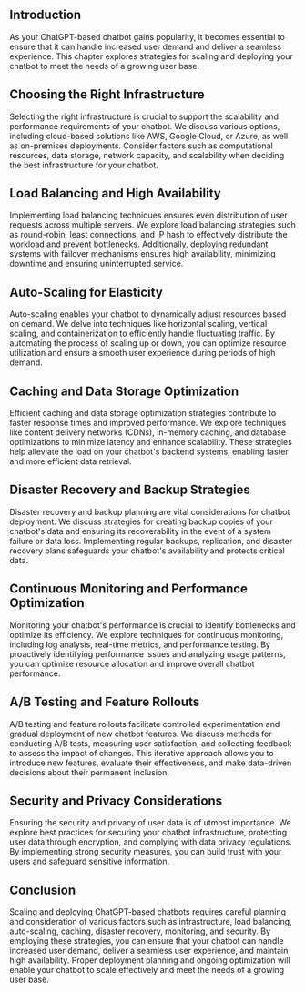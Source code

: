 
## Introduction

As your ChatGPT-based chatbot gains popularity, it becomes essential to ensure that it can handle increased user demand and deliver a seamless experience. This chapter explores strategies for scaling and deploying your chatbot to meet the needs of a growing user base.

## Choosing the Right Infrastructure

Selecting the right infrastructure is crucial to support the scalability and performance requirements of your chatbot. We discuss various options, including cloud-based solutions like AWS, Google Cloud, or Azure, as well as on-premises deployments. Consider factors such as computational resources, data storage, network capacity, and scalability when deciding the best infrastructure for your chatbot.

## Load Balancing and High Availability

Implementing load balancing techniques ensures even distribution of user requests across multiple servers. We explore load balancing strategies such as round-robin, least connections, and IP hash to effectively distribute the workload and prevent bottlenecks. Additionally, deploying redundant systems with failover mechanisms ensures high availability, minimizing downtime and ensuring uninterrupted service.

## Auto-Scaling for Elasticity

Auto-scaling enables your chatbot to dynamically adjust resources based on demand. We delve into techniques like horizontal scaling, vertical scaling, and containerization to efficiently handle fluctuating traffic. By automating the process of scaling up or down, you can optimize resource utilization and ensure a smooth user experience during periods of high demand.

## Caching and Data Storage Optimization

Efficient caching and data storage optimization strategies contribute to faster response times and improved performance. We explore techniques like content delivery networks (CDNs), in-memory caching, and database optimizations to minimize latency and enhance scalability. These strategies help alleviate the load on your chatbot's backend systems, enabling faster and more efficient data retrieval.

## Disaster Recovery and Backup Strategies

Disaster recovery and backup planning are vital considerations for chatbot deployment. We discuss strategies for creating backup copies of your chatbot's data and ensuring its recoverability in the event of a system failure or data loss. Implementing regular backups, replication, and disaster recovery plans safeguards your chatbot's availability and protects critical data.

## Continuous Monitoring and Performance Optimization

Monitoring your chatbot's performance is crucial to identify bottlenecks and optimize its efficiency. We explore techniques for continuous monitoring, including log analysis, real-time metrics, and performance testing. By proactively identifying performance issues and analyzing usage patterns, you can optimize resource allocation and improve overall chatbot performance.

## A/B Testing and Feature Rollouts

A/B testing and feature rollouts facilitate controlled experimentation and gradual deployment of new chatbot features. We discuss methods for conducting A/B tests, measuring user satisfaction, and collecting feedback to assess the impact of changes. This iterative approach allows you to introduce new features, evaluate their effectiveness, and make data-driven decisions about their permanent inclusion.

## Security and Privacy Considerations

Ensuring the security and privacy of user data is of utmost importance. We explore best practices for securing your chatbot infrastructure, protecting user data through encryption, and complying with data privacy regulations. By implementing strong security measures, you can build trust with your users and safeguard sensitive information.

## Conclusion

Scaling and deploying ChatGPT-based chatbots requires careful planning and consideration of various factors such as infrastructure, load balancing, auto-scaling, caching, disaster recovery, monitoring, and security. By employing these strategies, you can ensure that your chatbot can handle increased user demand, deliver a seamless user experience, and maintain high availability. Proper deployment planning and ongoing optimization will enable your chatbot to scale effectively and meet the needs of a growing user base.
